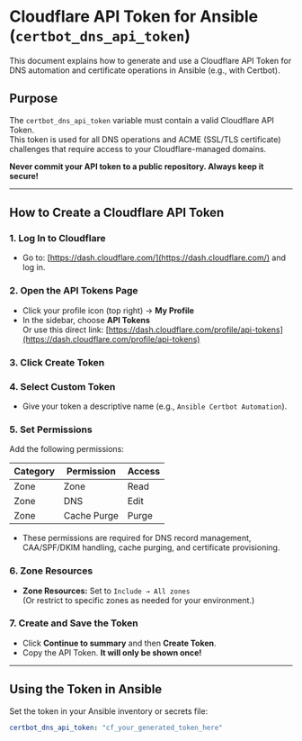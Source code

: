 # Cloudflare API Token for Ansible (`certbot_dns_api_token`)

This document explains how to generate and use a Cloudflare API Token for DNS automation and certificate operations in Ansible (e.g., with Certbot).

## Purpose

The `certbot_dns_api_token` variable must contain a valid Cloudflare API Token.  
This token is used for all DNS operations and ACME (SSL/TLS certificate) challenges that require access to your Cloudflare-managed domains.

**Never commit your API token to a public repository. Always keep it secure!**

---

## How to Create a Cloudflare API Token

### 1. Log In to Cloudflare

- Go to: [https://dash.cloudflare.com/](https://dash.cloudflare.com/) and log in.

### 2. Open the API Tokens Page

- Click your profile icon (top right) → **My Profile**
- In the sidebar, choose **API Tokens**  
  Or use this direct link: [https://dash.cloudflare.com/profile/api-tokens](https://dash.cloudflare.com/profile/api-tokens)

### 3. Click **Create Token**

### 4. Select **Custom Token**

- Give your token a descriptive name (e.g., `Ansible Certbot Automation`).

### 5. Set Permissions

Add the following permissions:

| Category | Permission   | Access   |
| -------- | ------------ | -------- |
| Zone     | Zone         | Read     |
| Zone     | DNS          | Edit     |
| Zone     | Cache Purge  | Purge    |

- These permissions are required for DNS record management, CAA/SPF/DKIM handling, cache purging, and certificate provisioning.

### 6. Zone Resources

- **Zone Resources:** Set to `Include → All zones`  
  (Or restrict to specific zones as needed for your environment.)

### 7. Create and Save the Token

- Click **Continue to summary** and then **Create Token**.
- Copy the API Token. **It will only be shown once!**

---

## Using the Token in Ansible

Set the token in your Ansible inventory or secrets file:

```yaml
certbot_dns_api_token: "cf_your_generated_token_here"
